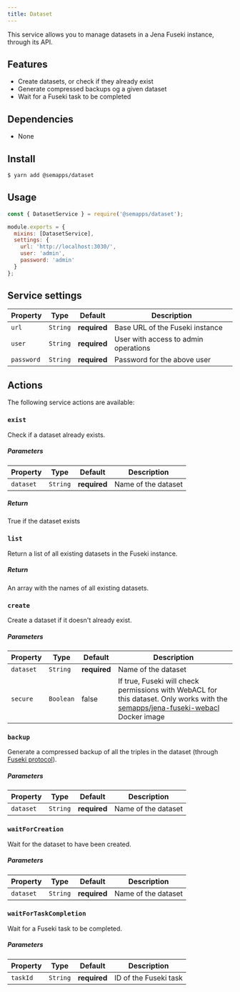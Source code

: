 ```yaml
---
title: Dataset
---
```


This service allows you to manage datasets in a Jena Fuseki instance, through its API.

## Features

- Create datasets, or check if they already exist
- Generate compressed backups og a given dataset
- Wait for a Fuseki task to be completed

## Dependencies

- None

## Install

```bash
$ yarn add @semapps/dataset
```

## Usage

```js
const { DatasetService } = require('@semapps/dataset');

module.exports = {
  mixins: [DatasetService],
  settings: {
    url: 'http://localhost:3030/',
    user: 'admin',
    password: 'admin'
  }
};
```

## Service settings

| Property | Type | Default | Description |
| -------- | ---- | ------- | ----------- |
| `url` | `String` | **required** | Base URL of the Fuseki instance |
| `user` | `String` | **required** | User with access to admin operations |
| `password` | `String` | **required** | Password for the above user |


## Actions

The following service actions are available:

### `exist`

Check if a dataset already exists.

##### Parameters
| Property | Type | Default | Description |
| -------- | ---- | ------- | ----------- |
| `dataset` | `String` | **required** | Name of the dataset |

##### Return
True if the dataset exists

### `list`

Return a list of all existing datasets in the Fuseki instance.

##### Return
An array with the names of all existing datasets.

### `create`

Create a dataset if it doesn't already exist.

##### Parameters
| Property | Type | Default | Description |
| -------- | ---- | ------- | ----------- |
| `dataset` | `String` | **required** | Name of the dataset |
| `secure` | `Boolean` | false | If true, Fuseki will check permissions with WebACL for this dataset. Only works with the [semapps/jena-fuseki-webacl](https://hub.docker.com/repository/docker/semapps/jena-fuseki-webacl) Docker image |

### `backup`

Generate a compressed backup of all the triples in the dataset (through [Fuseki protocol](https://jena.apache.org/documentation/fuseki2/fuseki-server-protocol.html)).

##### Parameters
| Property | Type | Default | Description |
| -------- | ---- | ------- | ----------- |
| `dataset` | `String` | **required** | Name of the dataset |

### `waitForCreation`

Wait for the dataset to have been created.

##### Parameters
| Property | Type | Default | Description |
| -------- | ---- | ------- | ----------- |
| `dataset` | `String` | **required** | Name of the dataset |

### `waitForTaskCompletion`

Wait for a Fuseki task to be completed.

##### Parameters
| Property | Type | Default | Description |
| -------- | ---- | ------- | ----------- |
| `taskId` | `String` | **required** | ID of the Fuseki task |
